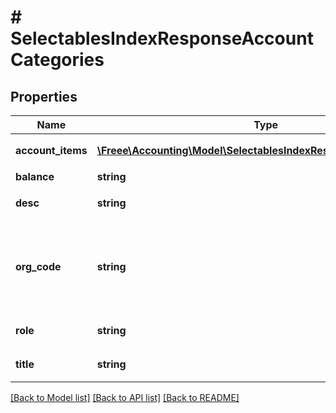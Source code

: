 # # SelectablesIndexResponseAccountCategories

## Properties

Name | Type | Description | Notes
------------ | ------------- | ------------- | -------------
**account_items** | [**\Freee\Accounting\Model\SelectablesIndexResponseAccountItems[]**](SelectablesIndexResponseAccountItems.md) | 勘定科目の一覧 | 
**balance** | **string** | 収支 | 
**desc** | **string** | カテゴリーの説明 | [optional] 
**org_code** | **string** | 事業形態（個人事業主: personal、法人: corporate） | 
**role** | **string** | カテゴリーコード | 
**title** | **string** | カテゴリー名 | 

[[Back to Model list]](../../README.md#documentation-for-models) [[Back to API list]](../../README.md#documentation-for-api-endpoints) [[Back to README]](../../README.md)


